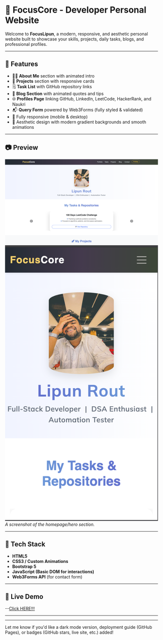 # 🚀 FocusCore - Developer Personal Website

Welcome to **FocusLipun**, a modern, responsive, and aesthetic personal  website built to showcase your skills, projects, daily tasks, blogs, and professional profiles.

---

## 📌 Features

- 🧑‍💻 **About Me** section with animated intro
- 📂 **Projects** section with responsive cards
- 🗒️ **Task List** with GitHub repository links
- 📝 **Blog Section** with animated quotes and tips
- 🌐 **Profiles Page** linking GitHub, LinkedIn, LeetCode, HackerRank, and Naukri
- 📬 **Query Form** powered by Web3Forms (fully styled & validated)
- 📱 Fully responsive (mobile & desktop)
- 🎨 Aesthetic design with modern gradient backgrounds and smooth animations

---

## 📷 Preview

![Preview](ss1.png)  
![Preview](ss2.png)  
*A screenshot of the homepage/hero section.*

---

## 🚀 Tech Stack

- **HTML5**
- **CSS3 / Custom Animations**
- **Bootstrap 5**
- **JavaScript (Basic DOM for interactions)**
- **Web3Forms API** (for contact form)
  
---

## 🔗 Live Demo
--[Click HERE!!!](https://lipunrout.github.io/KeepGoingLipun/) 


---


---

Let me know if you'd like a dark mode version, deployment guide (GitHub Pages), or badges (GitHub stars, live site, etc.) added!


